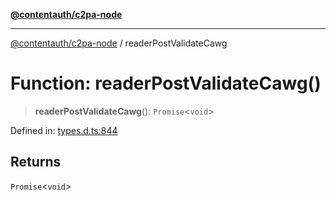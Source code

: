 [**@contentauth/c2pa-node**](../README.md)

***

[@contentauth/c2pa-node](../README.md) / readerPostValidateCawg

# Function: readerPostValidateCawg()

> **readerPostValidateCawg**(): `Promise`\<`void`\>

Defined in: [types.d.ts:844](https://github.com/contentauth/c2pa-node-v2/blob/1df68df861d38a8c4eb7c634a613532727ec72d3/js-src/types.d.ts#L844)

## Returns

`Promise`\<`void`\>
